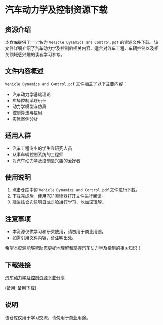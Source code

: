 # 汽车动力学及控制资源下载

## 资源介绍

本仓库提供了一个名为 `Vehicle Dynamics and Control.pdf` 的资源文件下载。该文件详细介绍了汽车动力学及控制的相关内容，适合对汽车工程、车辆控制以及相关领域感兴趣的读者学习参考。

## 文件内容概述

`Vehicle Dynamics and Control.pdf` 文件涵盖了以下主要内容：

- 汽车动力学基础理论
- 车辆控制系统设计
- 动力学模型与仿真
- 控制算法与应用
- 实际案例分析

## 适用人群

- 汽车工程专业的学生和研究人员
- 从事车辆控制系统的工程师
- 对汽车动力学及控制感兴趣的爱好者

## 使用说明

1. 点击仓库中的 `Vehicle Dynamics and Control.pdf` 文件进行下载。
2. 下载完成后，使用PDF阅读器打开文件进行阅读。
3. 建议结合实际项目或实验进行学习，以加深理解。

## 注意事项

- 本资源仅供学习和研究使用，请勿用于商业用途。
- 如需引用文件内容，请注明出处。

希望本资源能够帮助您更好地理解和掌握汽车动力学及控制的相关知识！

## 下载链接
[汽车动力学及控制资源下载分享](https://pan.quark.cn/s/685816539384) 

(备用: [备用下载](https://pan.baidu.com/s/1ZPq3BsJxmMlmCnvZqJkZOQ?pwd=1234))

## 说明

该仓库仅用于学习交流，请勿用于商业用途。
